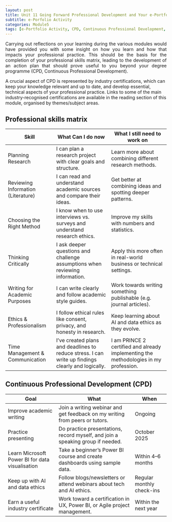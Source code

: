```yaml
---
layout: post
title: Unit 11 Going Forward Professional Development and Your e-Portfolio
subtitle: e-Porfolio Activity
categories: Module5
tags: [e-Portfolio Activity, CPD, Continuous Professional Development, RMPP]
---
```

<html lang="en">



<body>


<p style="text-align: justify;"> Carrying out reflections on your learning during the various modules would have provided you with some insight on how you learn and how that impacts your professional practice. This should be the basis for the completion of your professional skills matrix, leading to the development of an action plan that should prove useful to you beyond your degree programme (CPD, Continuous Professional Development).

A crucial aspect of CPD is represented by industry certifications, which can keep your knowledge relevant and up to date, and develop essential, technical aspects of your professional practice. Links to some of the main industry-recognised certifications are available in the reading section of this module, organised by themes/subject areas.</p>

<h2>Professional skills matrix</h2>

<table>
  <thead>
    <tr>
      <th>Skill</th>
      <th>What Can I do now</th>
        <th>What I still need to work on</th>
    </tr>
  </thead>
  <tbody>
    <tr>
      <td>Planning Research</td>
      <td>I can plan a research project with clear goals and structure.</td>
      <td>Learn more about combining different research methods.</td>
    </tr>
    <tr>
      <td>Reviewing Information (Literature)</td>
      <td>I can read and understand academic sources and compare their ideas.</td>
      <td>Get better at combining ideas and spotting deeper patterns.</td>
    </tr>
    <tr>
      <td>Choosing the Right Method</td>
      <td>I know when to use interviews vs. surveys and understand research ethics.</td>
      <td>Improve my skills with numbers and statistics.</td>
    </tr>
    <tr>
      <td>Thinking Critically</td>
      <td>I ask deeper questions and challenge assumptions when reviewing information.</td>
      <td>Apply this more often in real-world business or technical settings.</td>
    </tr>
     <tr>
      <td>Writing for Academic Purposes</td>
      <td>I can write clearly and follow academic style guides.</td>
      <td>Work towards writing something publishable (e.g. journal articles).</td>
    </tr>
     <tr>
      <td>Ethics & Professionalism</td>
      <td>I follow ethical rules like consent, privacy, and honesty in research.</td>
      <td>Keep learning about AI and data ethics as they evolve.</td>
    </tr>
    <tr>
      <td>Time Management & Communication</td>
      <td>I’ve created plans and deadlines to reduce stress. I can write up findings clearly and logically.</td>
      <td>I am PRINCE 2 certified and already implementing the methodologies in my profession.</td>
    </tr>
  </tbody>
</table>

<h2>Continuous Professional Development (CPD)</h2>


<table>
  <thead>
    <tr>
      <th>Goal</th>
      <th>What</th>
        <th>When</th>
    </tr>
  </thead>
  <tbody>
    <tr>
      <td>Improve academic writing</td>
      <td>Join a writing webinar and get feedback on my writing from peers or tutors.</td>
         <td>Ongoing</td>
    </tr>
    <tr>
      <td>Practice presenting</td>
      <td>Do practice presentations, record myself, and join a speaking group if needed.</td>
         <td>October 2025</td>
    </tr>
    <tr>
      <td>Learn Microsoft Power BI for data visualisation</td>
      <td>Take a beginner’s Power BI course and create dashboards using sample data.</td>
         <td>Within 4–6 months</td>
    </tr>
    <tr>
      <td>Keep up with AI and data ethics</td>
      <td>Follow blogs/newsletters or attend webinars about tech and AI ethics.</td>
         <td>Regular monthly check-ins</td>
    </tr>
     <tr>
      <td>Earn a useful industry certificate</td>
      <td>Work toward a certification in UX, Power BI, or Agile project management.</td>
          <td>Within the next year</td>
    </tr>
  </tbody>
</table>


</body>
</html>






